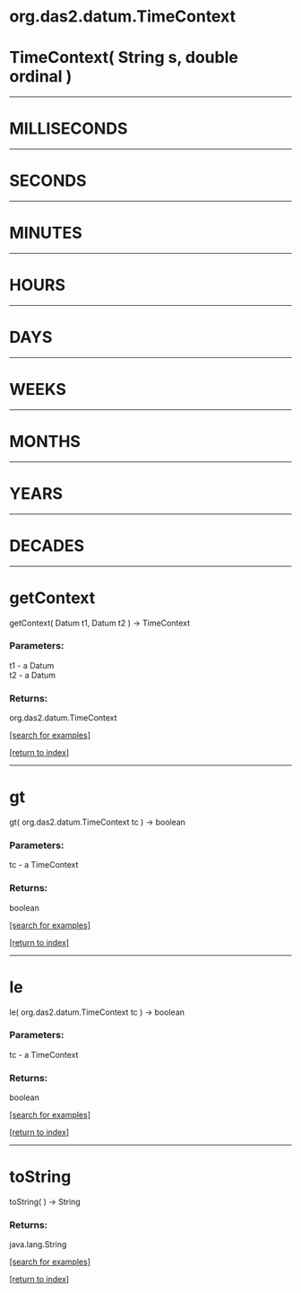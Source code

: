 # org.das2.datum.TimeContext



# TimeContext( String s, double ordinal )


***
<a name="MILLISECONDS"></a>
# MILLISECONDS



***
<a name="SECONDS"></a>
# SECONDS



***
<a name="MINUTES"></a>
# MINUTES



***
<a name="HOURS"></a>
# HOURS



***
<a name="DAYS"></a>
# DAYS



***
<a name="WEEKS"></a>
# WEEKS



***
<a name="MONTHS"></a>
# MONTHS



***
<a name="YEARS"></a>
# YEARS



***
<a name="DECADES"></a>
# DECADES



***
<a name="getContext"></a>
# getContext
getContext( Datum t1, Datum t2 ) &rarr; TimeContext



### Parameters:
t1 - a Datum
<br>t2 - a Datum

### Returns:
org.das2.datum.TimeContext


<a href="https://github.com/autoplot/dev/search?q=getContext&unscoped_q=getContext">[search for examples]</a>

<a href="https://github.com/autoplot/documentation/blob/master/javadoc/index-all.md">[return to index]</a>

***
<a name="gt"></a>
# gt
gt( org.das2.datum.TimeContext tc ) &rarr; boolean



### Parameters:
tc - a TimeContext

### Returns:
boolean


<a href="https://github.com/autoplot/dev/search?q=gt&unscoped_q=gt">[search for examples]</a>

<a href="https://github.com/autoplot/documentation/blob/master/javadoc/index-all.md">[return to index]</a>

***
<a name="le"></a>
# le
le( org.das2.datum.TimeContext tc ) &rarr; boolean



### Parameters:
tc - a TimeContext

### Returns:
boolean


<a href="https://github.com/autoplot/dev/search?q=le&unscoped_q=le">[search for examples]</a>

<a href="https://github.com/autoplot/documentation/blob/master/javadoc/index-all.md">[return to index]</a>

***
<a name="toString"></a>
# toString
toString(  ) &rarr; String



### Returns:
java.lang.String


<a href="https://github.com/autoplot/dev/search?q=toString&unscoped_q=toString">[search for examples]</a>

<a href="https://github.com/autoplot/documentation/blob/master/javadoc/index-all.md">[return to index]</a>

